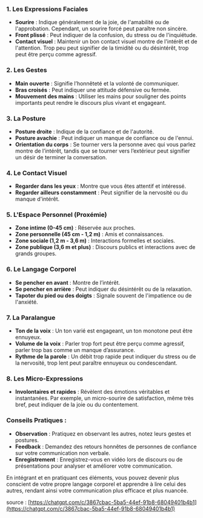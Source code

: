 ### 1. Les Expressions Faciales

- **Sourire** : Indique généralement de la joie, de l'amabilité ou de l'approbation. Cependant, un sourire forcé peut paraître non sincère.
- **Front plissé** : Peut indiquer de la confusion, du stress ou de l'inquiétude.
- **Contact visuel** : Maintenir un bon contact visuel montre de l'intérêt et de l'attention. Trop peu peut signifier de la timidité ou du désintérêt, trop peut être perçu comme agressif.

### 2. Les Gestes

- **Main ouverte** : Signifie l’honnêteté et la volonté de communiquer.
- **Bras croisés** : Peut indiquer une attitude défensive ou fermée.
- **Mouvement des mains** : Utiliser les mains pour souligner des points importants peut rendre le discours plus vivant et engageant.

### 3. La Posture

- **Posture droite** : Indique de la confiance et de l'autorité.
- **Posture avachie** : Peut indiquer un manque de confiance ou de l'ennui.
- **Orientation du corps** : Se tourner vers la personne avec qui vous parlez montre de l’intérêt, tandis que se tourner vers l’extérieur peut signifier un désir de terminer la conversation.

### 4. Le Contact Visuel

- **Regarder dans les yeux** : Montre que vous êtes attentif et intéressé.
- **Regarder ailleurs constamment** : Peut signifier de la nervosité ou du manque d'intérêt.

### 5. L'Espace Personnel (Proxémie)

- **Zone intime (0-45 cm)** : Réservée aux proches.
- **Zone personnelle (45 cm - 1,2 m)** : Amis et connaissances.
- **Zone sociale (1,2 m - 3,6 m)** : Interactions formelles et sociales.
- **Zone publique (3,6 m et plus)** : Discours publics et interactions avec de grands groupes.

### 6. Le Langage Corporel

- **Se pencher en avant** : Montre de l’intérêt.
- **Se pencher en arrière** : Peut indiquer du désintérêt ou de la relaxation.
- **Tapoter du pied ou des doigts** : Signale souvent de l'impatience ou de l'anxiété.

### 7. La Paralangue

- **Ton de la voix** : Un ton varié est engageant, un ton monotone peut être ennuyeux.
- **Volume de la voix** : Parler trop fort peut être perçu comme agressif, parler trop bas comme un manque d’assurance.
- **Rythme de la parole** : Un débit trop rapide peut indiquer du stress ou de la nervosité, trop lent peut paraître ennuyeux ou condescendant.

### 8. Les Micro-Expressions

- **Involontaires et rapides** : Révèlent des émotions véritables et instantanées. Par exemple, un micro-sourire de satisfaction, même très bref, peut indiquer de la joie ou du contentement.

### Conseils Pratiques :

- **Observation** : Pratiquez en observant les autres, notez leurs gestes et postures.
- **Feedback** : Demandez des retours honnêtes de personnes de confiance sur votre communication non verbale.
- **Enregistrement** : Enregistrez-vous en vidéo lors de discours ou de présentations pour analyser et améliorer votre communication.

En intégrant et en pratiquant ces éléments, vous pouvez devenir plus conscient de votre propre langage corporel et apprendre à lire celui des autres, rendant ainsi votre communication plus efficace et plus nuancée.

source : [https://chatgpt.com/c/3867cbac-5ba5-44ef-91b8-68049401b4b1](https://chatgpt.com/c/3867cbac-5ba5-44ef-91b8-68049401b4b1)